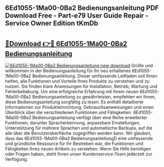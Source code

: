 ## 6Ed1055-1Ma00-0Ba2 Bedienungsanleitung PDF Download Free - Part-e79 User Guide Repair - Service Owner Edition tKmDb

# <h2><a href="http://df50cl.blite.top/?on=6Ed1055-1Ma00-0Ba2+Bedienungsanleitung">🔗Download 👉🔴 6Ed1055-1Ma00-0Ba2 Bedienungsanleitung</a></h2>

[![6Ed1055-1Ma00-0Ba2 Bedienungsanleitung new download](https://i.imgur.com/lujVjoI.png)](http://df50cl.blite.top/?on=6Ed1055-1Ma00-0Ba2+Bedienungsanleitung)
Grüße und willkommen in der Bedienungsanleitung für Ihr neu erhaltenes 6Ed1055-1Ma00-0Ba2 Bedienungsanleitung. Dieser umfassende Leitfaden soll Ihnen helfen, alle Funktionen und Vorteile Ihres Produkts zu verstehen und zu nutzen. Sie finden klare Anweisungen für Installation, Betrieb, Wartung und Fehlerbehebung. Um eine erfolgreiche Erfahrung mit Ihrem neuen 6Ed1055-1Ma00-0Ba2 Bedienungsanleitung zu gewährleisten, empfehlen wir Ihnen, diese Bedienungsanleitung sorgfältig zu lesen. Es enthält detaillierte Informationen zur Produkteinrichtung, Gebrauchsanweisungen und einen Überblick über die verschiedenen Funktionen und Fähigkeiten. 6Ed1055-1Ma00-0Ba2 Bedienungsanleitung verfügt über eine Reihe erweiterter Funktionen, darunter Spracherkennung, anpassbare Einstellungen, Unterstützung für mehrere Sprachen und automatische Backups, auf die alle über die Benutzeroberfläche zugegriffen werden kann. Wir glauben, dass das 6Ed1055-1Ma00-0Ba2 BedienungsanleitungD eine umfassende und gründliche Ressource für Ihr Bestreben war, die Funktionen und Fähigkeiten Ihres neuen Artikels zu verstehen. Wenn Sie Hilfe benötigen oder Fragen haben, steht Ihnen unser Kundenservice-Team jederzeit zur Verfügung.
